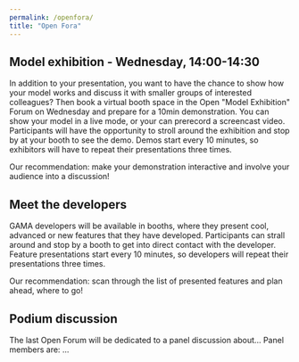 ```yaml
---
permalink: /openfora/
title: "Open Fora"
---
```


## Model exhibition - Wednesday, 14:00-14:30 

In addition to your presentation, you want to have the chance to show how your model works and discuss it with smaller groups of interested colleagues? Then book a virtual booth space in the Open "Model Exhibition" Forum on Wednesday and prepare for a 10min demonstration. You can show your model in a live mode, or your can prerecord a screencast video. Participants will have the opportunity to stroll around the exhibition and stop by at your booth to see the demo. Demos start every 10 minutes, so exhibitors will have to repeat their presentations three times. 

Our recommendation: make your demonstration interactive and involve your audience into a discussion!

## Meet the developers

GAMA developers will be available in booths, where they present cool, advanced or new features that they have developed. Participants can strall around and stop by a booth to get into direct contact with the developer. Feature presentations start every 10 minutes, so developers will repeat their presentations three times.

Our recommendation: scan through the list of presented features and plan ahead, where to go!

## Podium discussion

The last Open Forum will be dedicated to a panel discussion about...  Panel members are: ...
